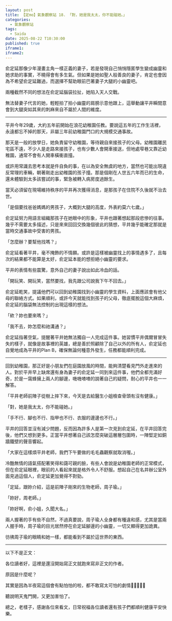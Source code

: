 ```yaml
---
layout: post
title: 【定mo】氣象觀察站 18. 「對，她是我太太，你不能碰她。」
categories:
  - 氣象觀察站
tags:
  - Saida
date: 2025-08-22 T10:30:00
published: true
iframe1: 
iframe2:
---
```

俞定延那像少年漫畫主角一樣正義的妻子，若是發現自己悄悄隱匿學生變成幽靈和她求助的事實，不曉得會有多生氣。但如果是她如聖人般善良的妻子，肯定也會因為不希望俞定延難過，而選擇不幫助眼前巴著妻子大腿的小幽靈吧。

兩種截然不同的想法在俞定延腦袋拉扯，她陷入天人交戰。

無法替妻子代言的她，輕輕拍了拍小幽靈的肩膀示意他跟上，這舉動讓平井瞬間意會到大腿突如其來的刺麻來自不屬於人間的維度。

---

平井今年29歲，大約五年前開始在浪花幼稚園任教。要說這五年的工作生活裡，永遠都忘不掉的那天，非屬三年前幼稚園門口的大規模交通事故。

那天是一般的放學日，她負責留守幼稚園，等待親自來接孩子的父母。幼稚園離民宅區不遠，不少人是走路來接孩子，也有少數人會開車接送，但地處窄巷又靠近幼稚園，通常不會有人開車橫衝直撞。

或許用常識去思考本就是件自負的事，在以為安全無虞的地方，當然也可能出現違反常理的車輛，朝著剛走出幼稚園的孩子撞。那是個剛在人世五六年而已的生命，還未體驗到太多該嘗試的事，緊急被轉入病房度過餘生。

當天必須留在現場維持秩序的平井再次獲得消息，是那孩子在住院不久後就不治去世。

「是個要找爸爸媽媽的男孩子，大概到大腿的高度，外表約莫六七歲。」

俞定延努力用語言組織那孩子在她眼中的形象，平井也跟著想起那段悲慘的往事。幾乎不需要太多描述，只是來來回回交換幾個彼此的猜想，平井幾乎能確定那就是當時交通事故中受害的男孩。

「怎麼辦？要幫他找嗎？」

俞定延看著平井，毫不掩飾的不情願。或許是這樣被幽靈找上的事情遇多了，且每次的結果都不能算是太好，俞定延本能的想拒絕小幽靈的要求。

平井的表情有些震驚，意外自己的妻子說出如此冷血的話。

「開玩笑、開玩笑，當然要找，我先跟公司說我下午不回去。」

俞定延乾笑，提議他們可以回到幼稚園找到小幽靈的學生資料，上面應該會有他父母的聯絡方式。如果順利，或許今天就能找到孩子的父母，徹底擺脫這個大麻煩，俞定延的腦袋無法控制的出現這樣的想法。

「欸？妳也要來嗎？」

「我不去，妳怎麼和祂溝通？」

俞定延指著空氣，提醒著平井她無法獨自一人完成這件事。她習慣平井偶爾冒冒失失的樣子，就像是故事裡的英雄，總是善於照顧除了自己以外的所有人，俞定延也自覺地成為平井的Plan B，確保無論何種意外發生，任務都能順利完成。

---

回到幼稚園，那正好是小朋友們在庭園放風的時間，能夠清楚看見門外走進來的人。對於平井早上缺席還有身為妻子的俞定延一同到來這件事，他們全都充滿好奇，於是一窩蜂擁上兩人的腳邊，嘰嘰喳喳的說著自己的疑問，耐心的平井也一一解答。

「平井老師前陣子從樹上摔下來，今天是去給醫生小姐檢查骨頭有沒有健康。」

「對，她是我太太，你不能碰她。」

「手不行、腳也不行、指甲也不行、衣服的邊邊也不行。」

平井的回答並沒有減少問題，反而因為許多人是第一次見到俞定延，在平井回答完後，他們又想到更多。正當平井想著自己該怎麼突破這層層包圍時，一陣堅定如銅牆鐵壁的聲音響起。

「大家在這樣煩平井老師，我們下午要做的毛毛蟲觀察就取消喔。」

冷酷無情的語氣搭配著笑得和藹可親的臉，有些人會說是幼稚園老師的正常模式，但在俞定延眼裡，眼前的人看起來就是格外令人不舒服。想起自己在名井辦公室外面見過這個人，俞定延更加覺得不對勁。

「定延，跟妳介紹，這是前陣子剛來的生物老師，周子瑜。」

「妳好，周老師。」

「妳好啊，俞小姐，久聞大名。」

兩人握著的手有些不自然，不過真要說，周子瑜人全身都有種違和感，尤其是當兩人握手時，周子瑜的目光居然停在俞定延腳邊的小幽靈，一切又顯得更加詭異。

彷彿周子瑜的眼睛和她一樣，都能看到不屬於這世界的東西。


---
以下不是正文：

各位讀者好，這裡是還沒開始寫正文就跑來寫非正文的作者。

原因是什麼呢？

其實是因為半夜寫這個會有點怕怕的啦，都不敢寫太可怕的劇情👻👻👻👻👻

聽說明天鬼門開，又更加害怕了。

總之，老樣子，感謝各位來看文，日常祝福各位讀者還有孩子們都順利健康平安快樂。